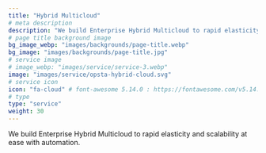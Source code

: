 ```yaml
---
title: "Hybrid Multicloud"
# meta description
description: "We build Enterprise Hybrid Multicloud to rapid elasticity and scalability at ease with automation"
# page title background image
bg_image_webp: "images/backgrounds/page-title.webp"
bg_image: "images/backgrounds/page-title.jpg"
# service image
# image_webp: "images/service/service-3.webp"
image: "images/service/opsta-hybrid-cloud.svg"
# service icon
icon: "fa-cloud" # font-awesome 5.14.0 : https://fontawesome.com/v5.14.0/icons/
# type
type: "service"
weight: 30
---
```


We build Enterprise Hybrid Multicloud to rapid elasticity and scalability at ease with automation.
